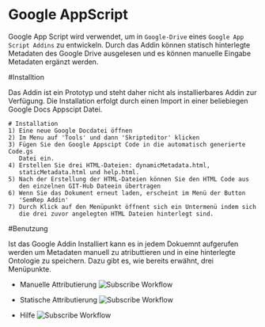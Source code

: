 # Google AppScript

 Google App Script wird verwendet, um in `Google-Drive` 
 eines `Google App Script Addins` zu entwickeln.
 Durch das Addin können statisch hinterlegte Metadaten des Google
 Drive ausgelesen und es können manuelle Eingabe Metadaten ergänzt werden.
 
 
#Installtion 

Das Addin ist ein Prototyp und steht daher nicht als installierbares 
Addin zur Verfügung. Die Installation erfolgt durch einen Import in einer beliebiegen 
Google Docs Appscipt Datei.

```
# Installation 
1) Eine neue Google Docdatei öffnen
2) Im Menu auf 'Tools' und dann 'Skripteditor' klicken
3) Fügen Sie den Google Appscipt Code in die automatisch generierte Code.gs 
   Datei ein. 
4) Erstellen Sie drei HTML-Dateien: dynamicMetadata.html, 
   staticMetadata.html und help.html. 
5) Nach der Erstellung der HTML-Dateien können Sie den HTML Code aus 
   den einzelnen GIT-Hub Dateein übertragen 
6) Wenn Sie das Dokument erneut laden, erscheint im Menü der Button 
   'SemRep Addin'
7) Durch Klick auf den Menüpunkt öffnent sich ein Untermenü indem sich 
   die drei zuvor angelegten HTML Dateien hinterlegt sind. 
```

#Benutzung 

Ist das Google Addin Installiert kann es in jedem Dokuemnt 
aufgerufen werden um Metadaten manuell zu atributtieren und 
in eine hinterlegte Ontologie zu speichern. Dazu gibt es, wie bereits erwähnt, 
drei Menüpunkte. 


 
* Manuelle Attributierung
![Subscribe Workflow](https://github.com/Purii/hdm-wim-devlab/blob/master/assets/Subscribe1.PNG)

 
* Statische Attributierung 
![Subscribe Workflow](https://github.com/Purii/hdm-wim-devlab/blob/master/assets/Subscribe1.PNG)


* Hilfe
![Subscribe Workflow](https://github.com/Purii/hdm-wim-devlab/blob/master/assets/Subscribe1.PNG)


